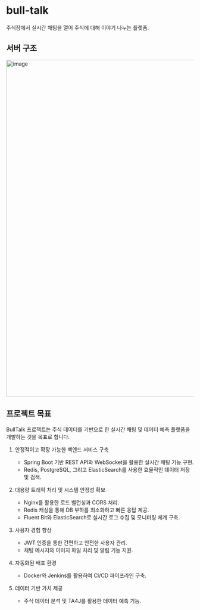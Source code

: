 # bull-talk

주식장에서 실시간 채팅을 열어 주식에 대해 이야기 나누는 플랫폼. 

## 서버 구조
<img width="904" alt="image" src="https://github.com/user-attachments/assets/54728a42-9925-45c8-b758-511785bedad4" />

## 프로젝트 목표
BullTalk 프로젝트는 주식 데이터를 기반으로 한 실시간 채팅 및 데이터 예측 플랫폼을 개발하는 것을 목표로 합니다.

1. 안정적이고 확장 가능한 백엔드 서비스 구축
    - Spring Boot 기반 REST API와 WebSocket을 활용한 실시간 채팅 기능 구현.
    - Redis, PostgreSQL, 그리고 ElasticSearch를 사용한 효율적인 데이터 저장 및 검색.
  
2. 대용량 트래픽 처리 및 시스템 안정성 확보
    - Nginx를 활용한 로드 밸런싱과 CORS 처리.
    - Redis 캐싱을 통해 DB 부하를 최소화하고 빠른 응답 제공.
    - Fluent Bit와 ElasticSearch로 실시간 로그 수집 및 모니터링 체계 구축.

3. 사용자 경험 향상
    - JWT 인증을 통한 간편하고 안전한 사용자 관리.
    - 채팅 메시지와 이미지 파일 처리 및 알림 기능 지원.

4. 자동화된 배포 환경
    - Docker와 Jenkins를 활용하여 CI/CD 파이프라인 구축.

5. 데이터 기반 가치 제공
    - 주식 데이터 분석 및 TA4J를 활용한 데이터 예측 기능.
